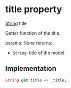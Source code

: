 


# title property









[String](https://api.flutter.dev/flutter/dart-core/String-class.html) title
  




<p>Getter function of the title.</p>
<p>params:
None
returns:</p>
<ul>
<li><code>String</code>: title  of the model</li>
</ul>



## Implementation

```dart
String get title => _title;
```








